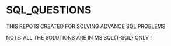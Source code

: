 # SQL_QUESTIONS
THIS REPO IS CREATED FOR SOLVING ADVANCE SQL PROBLEMS

NOTE: ALL THE SOLUTIONS ARE IN MS SQL{T-SQL} ONLY !
